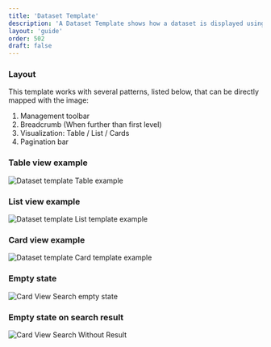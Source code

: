 ```yaml
---
title: 'Dataset Template'
description: 'A Dataset Template shows how a dataset is displayed using Lexicon patterns.'
layout: 'guide'
order: 502
draft: false
---
```


### Layout

This template works with several patterns, listed below, that can be directly mapped with the image:

1. Management toolbar
2. Breadcrumb (When further than first level)
3. Visualization: Table / List / Cards
4. Pagination bar

### Table view example

![Dataset template Table example](/images/lexicon/DTTableView.jpg)

### List view example

![Dataset template List template example](/images/lexicon/DTListView.jpg)

### Card view example

![Dataset template Card template example](/images/lexicon/DTCardView.jpg)

### Empty state

![Card View Search empty state](/images/lexicon/DTEmptyView.jpg)

### Empty state on search result

![Card View Search Without Result](/images/lexicon/DTEmptySearch.jpg)
